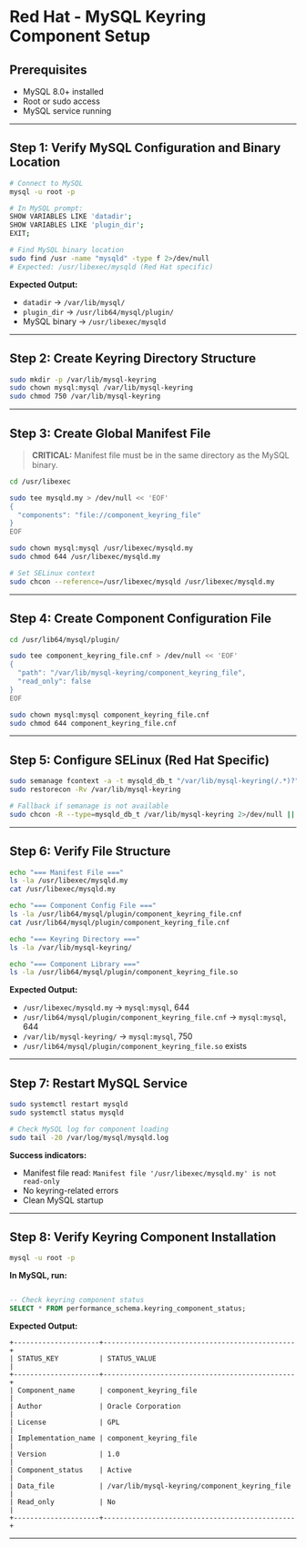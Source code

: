 # Red Hat - MySQL Keyring Component Setup 

## Prerequisites

* MySQL 8.0+ installed
* Root or sudo access
* MySQL service running

---

## Step 1: Verify MySQL Configuration and Binary Location

```bash
# Connect to MySQL
mysql -u root -p

# In MySQL prompt:
SHOW VARIABLES LIKE 'datadir';
SHOW VARIABLES LIKE 'plugin_dir';
EXIT;

# Find MySQL binary location
sudo find /usr -name "mysqld" -type f 2>/dev/null
# Expected: /usr/libexec/mysqld (Red Hat specific)
```

**Expected Output:**

* `datadir` → `/var/lib/mysql/`
* `plugin_dir` → `/usr/lib64/mysql/plugin/`
* MySQL binary → `/usr/libexec/mysqld`

---

## Step 2: Create Keyring Directory Structure

```bash
sudo mkdir -p /var/lib/mysql-keyring
sudo chown mysql:mysql /var/lib/mysql-keyring
sudo chmod 750 /var/lib/mysql-keyring
```

---

## Step 3: Create Global Manifest File

> **CRITICAL:** Manifest file must be in the same directory as the MySQL binary.

```bash
cd /usr/libexec

sudo tee mysqld.my > /dev/null << 'EOF'
{
  "components": "file://component_keyring_file"
}
EOF

sudo chown mysql:mysql /usr/libexec/mysqld.my
sudo chmod 644 /usr/libexec/mysqld.my

# Set SELinux context
sudo chcon --reference=/usr/libexec/mysqld /usr/libexec/mysqld.my
```

---

## Step 4: Create Component Configuration File

```bash
cd /usr/lib64/mysql/plugin/

sudo tee component_keyring_file.cnf > /dev/null << 'EOF'
{
  "path": "/var/lib/mysql-keyring/component_keyring_file",
  "read_only": false
}
EOF

sudo chown mysql:mysql component_keyring_file.cnf
sudo chmod 644 component_keyring_file.cnf
```

---

## Step 5: Configure SELinux (Red Hat Specific)

```bash
sudo semanage fcontext -a -t mysqld_db_t "/var/lib/mysql-keyring(/.*)?" 2>/dev/null || true
sudo restorecon -Rv /var/lib/mysql-keyring

# Fallback if semanage is not available
sudo chcon -R --type=mysqld_db_t /var/lib/mysql-keyring 2>/dev/null || true
```

---

## Step 6: Verify File Structure

```bash
echo "=== Manifest File ==="
ls -la /usr/libexec/mysqld.my
cat /usr/libexec/mysqld.my

echo "=== Component Config File ==="
ls -la /usr/lib64/mysql/plugin/component_keyring_file.cnf
cat /usr/lib64/mysql/plugin/component_keyring_file.cnf

echo "=== Keyring Directory ==="
ls -la /var/lib/mysql-keyring/

echo "=== Component Library ==="
ls -la /usr/lib64/mysql/plugin/component_keyring_file.so
```

**Expected Output:**

* `/usr/libexec/mysqld.my` → `mysql:mysql`, 644
* `/usr/lib64/mysql/plugin/component_keyring_file.cnf` → `mysql:mysql`, 644
* `/var/lib/mysql-keyring/` → `mysql:mysql`, 750
* `/usr/lib64/mysql/plugin/component_keyring_file.so` exists

---

## Step 7: Restart MySQL Service

```bash
sudo systemctl restart mysqld
sudo systemctl status mysqld

# Check MySQL log for component loading
sudo tail -20 /var/log/mysql/mysqld.log
```

**Success indicators:**

* Manifest file read: `Manifest file '/usr/libexec/mysqld.my' is not read-only`
* No keyring-related errors
* Clean MySQL startup

---

## Step 8: Verify Keyring Component Installation

```bash
mysql -u root -p
```

**In MySQL, run:**

```sql

-- Check keyring component status
SELECT * FROM performance_schema.keyring_component_status;
```

**Expected Output:**

```
+---------------------+-----------------------------------------------+
| STATUS_KEY          | STATUS_VALUE                                  |
+---------------------+-----------------------------------------------+
| Component_name      | component_keyring_file                        |
| Author              | Oracle Corporation                            |
| License             | GPL                                           |
| Implementation_name | component_keyring_file                        |
| Version             | 1.0                                           |
| Component_status    | Active                                        |
| Data_file           | /var/lib/mysql-keyring/component_keyring_file |
| Read_only           | No                                            |
+---------------------+-----------------------------------------------+

```
---